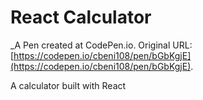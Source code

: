 # React Calculator
 _A Pen created at CodePen.io. Original URL: [https://codepen.io/cbeni108/pen/bGbKgjE](https://codepen.io/cbeni108/pen/bGbKgjE).

 A calculator built with React